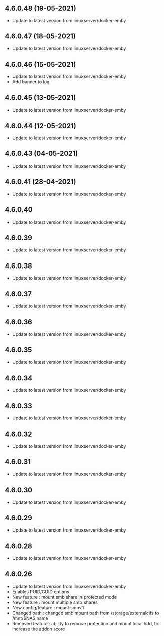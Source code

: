 
## 4.6.0.48 (19-05-2021)
- Update to latest version from linuxserver/docker-emby

## 4.6.0.47 (18-05-2021)
- Update to latest version from linuxserver/docker-emby

## 4.6.0.46 (15-05-2021)
- Update to latest version from linuxserver/docker-emby
- Add banner to log

## 4.6.0.45 (13-05-2021)
- Update to latest version from linuxserver/docker-emby

## 4.6.0.44 (12-05-2021)
- Update to latest version from linuxserver/docker-emby

## 4.6.0.43 (04-05-2021)
- Update to latest version from linuxserver/docker-emby

## 4.6.0.41 (28-04-2021)
- Update to latest version from linuxserver/docker-emby

## 4.6.0.40
- Update to latest version from linuxserver/docker-emby

## 4.6.0.39
- Update to latest version from linuxserver/docker-emby

## 4.6.0.38
- Update to latest version from linuxserver/docker-emby

## 4.6.0.37
- Update to latest version from linuxserver/docker-emby

## 4.6.0.36
- Update to latest version from linuxserver/docker-emby

## 4.6.0.35
- Update to latest version from linuxserver/docker-emby

## 4.6.0.34
- Update to latest version from linuxserver/docker-emby

## 4.6.0.33
- Update to latest version from linuxserver/docker-emby

## 4.6.0.32
- Update to latest version from linuxserver/docker-emby

## 4.6.0.31
- Update to latest version from linuxserver/docker-emby
 
## 4.6.0.30
- Update to latest version from linuxserver/docker-emby
 
## 4.6.0.29
- Update to latest version from linuxserver/docker-emby

## 4.6.0.28
- Update to latest version from linuxserver/docker-emby
 
## 4.6.0.26
- Update to latest version from linuxserver/docker-emby
- Enables PUID/GUID options
- New feature : mount smb share in protected mode
- New feature : mount multiple smb shares
- New config/feature : mount smbv1
- Changed path : changed smb mount path from /storage/externalcifs to /mnt/$NAS name
- Removed feature : ability to remove protection and mount local hdd, to increase the addon score
